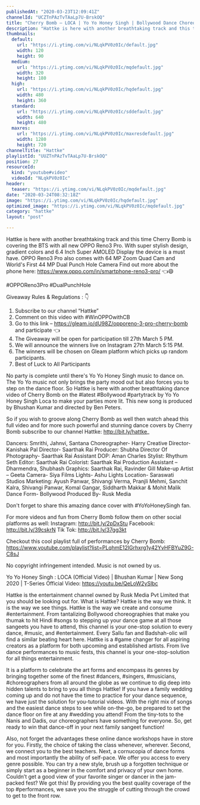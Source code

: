 ```yaml
---
publishedAt: "2020-03-23T12:09:41Z"
channelId: "UCZTnPAzTvTAaLp7U-BrskOQ"
title: "Cherry Bomb – LOCA | Yo Yo Honey Singh | Bollywood Dance Choreography | Hattke ​"
description: "Hattke is here with another breathtaking track and this time Cherry Bomb is covering the BTS with all new OPPO Reno3 Pro. With super stylish design, gradient colors and 6.4 Inch Super AMOLED Display the device is a must have. OPPO Reno3 Pro also comes with 64 MP Zoom Quad Cam and World's First 44 MP Dual Punch Hole Camera Find out more about the phone here:  https://www.oppo.com/in/smartphone-reno3-pro/ 👈😄\n \n#OPPOReno3Pro #DualPunchHole\n\nGiveaway Rules & Regulations : 👇\n1. Subscribe to our channel  “Hattke”\n2. Comment on this video with #WinOPPOwithCB\n3. Go to this link – https://gleam.io/dU98Z/opporeno-3-pro-cherry-bomb and participate 👈\n4. The Giveaway will be open for participation till 27th March 5 PM.\n5. We will announce the winners live on Instagram 27th March 5:15 PM.\n6. The winners will be chosen on Gleam platform which picks up random participants.\n7. Best of Luck to All Participants\n\nNo party is complete until there's Yo Yo Honey Singh music to dance on. The Yo Yo music not only brings the party mood out but also forces you to step on the dance floor. So Hattke is here with another breathtaking dance video of Cherry Bomb on the #latest #Bollywood #partytrack by Yo Yo Honey Singh Loca to make your parties more lit. This new song is produced by Bhushan Kumar and directed by Ben Peters.\n\nSo if you wish to groove along Cherry Bomb as well then watch ahead this full video and for more such powerful and stunning dance covers by Cherry Bomb subscribe to our channel Hattke: http://bit.ly/hattke_\n\nDancers: Smrithi, Jahnvi, Santana \nChoreographer- Harry\nCreative Director- Kanishak Pal \nDirector- Saarthak Rai\nProducer: Shubha\nDirector Of Photography- Saarthak Rai\nAssistant DOP: Aman Charles\nStylist: Rhythum Seth\nEditor: Saarthak Rai \nColorist: Saarthak Rai \nProduction Assistant – Dharmendra, Shubhash \nGraphics: Saarthak Rai, Ravinder Gill \nMake-up Artist – Geeta \nCamera- Siya Films\nLights- Ashu Lights\nLocation- Saraswati Studios\nMarketing: Ayush Panwar, Shivangi Verma, Pranjli Mehmi, Sanchit Kalra, Shivangi Panwar, Komal Gangar, Siddharth Makkar & Mohit Malik\nDance Form- Bollywood \nProduced By- Rusk Media\n\nDon't forget to share this amazing dance cover with #YoYoHoneySingh fan.\n\nFor more videos and fun from Cherry Bomb follow them on other social platforms as well: Instagram: http://bit.ly/2pDxStu Facebook: http://bit.ly/39cskrN Tik Tok: http://bit.ly/37gg3kt\n\nCheckout this cool playlist full of performances by Cherry Bomb: https://www.youtube.com/playlist?list=PLqhmE12IGrhxrg1y42YvHFBYuZ9G-C8sJ\n\nNo copyright infringement intended. Music is not owned by us.\n\nYo Yo Honey Singh : LOCA (Official Video) | Bhushan Kumar | New Song 2020 | T-Series Official Video: https://youtu.be/QeLoW2ySlbc\n\nHattke is the entertainment channel owned by Rusk Media Pvt Limited that you should be looking out for. What is Hattke? Hattke is the way we think. It is the way we see things. Hattke is the way we create and consume #entertainment. From tantalizing Bollywood choreographies that make you thumak to hit Hindi #songs to stepping up your dance game at all those sangeets you have to attend, this channel is your one-stop solution to every dance, #music, and #entertainment. Every Sallu fan and Badshah-olic will find a similar beating heart here. Hattke is a #game changer for all aspiring creators as a platform for both upcoming and established artists. From live dance performances to music fests, this channel is your one-stop-solution for all things entertainment.\n\nIt is a platform to celebrate the art forms and encompass its genres by bringing together some of the finest #dancers, #singers, #musicians, #choreographers from all around the globe as we continue to dig deep into hidden talents to bring to you all things Hattke! If you have a family wedding coming up and do not have the time to practice for your dance sequence, we have just the solution for you-tutorial videos. With the right mix of songs and the easiest dance steps to see while on-the-go, be prepared to set the dance floor on fire at any #wedding you attend! From the tiny-tots to the Nanis and Dadis, our choreographers have something for everyone. So, get ready to win that dance-off in your next family sangeet function!\n\nAlso, not forget the advantages these online dance workshops have in store for you. Firstly, the choice of taking the class whenever, wherever. Second, we connect you to the best teachers. Next, a cornucopia of dance forms and most importantly the ability of self-pace. We offer you access to every genre possible. You can try a new style, brush up a forgotten technique or simply start as a beginner in the comfort and privacy of your own home. Couldn’t get a good view of your favorite singer or dancer in the jam-packed fest? We got this! By providing you the best quality coverage of the top #performances, we save you the struggle of cutting through the crowd to get to the front row."
thumbnails:
  default:
    url: "https://i.ytimg.com/vi/NLqkPV0z0Ic/default.jpg"
    width: 120
    height: 90
  medium:
    url: "https://i.ytimg.com/vi/NLqkPV0z0Ic/mqdefault.jpg"
    width: 320
    height: 180
  high:
    url: "https://i.ytimg.com/vi/NLqkPV0z0Ic/hqdefault.jpg"
    width: 480
    height: 360
  standard:
    url: "https://i.ytimg.com/vi/NLqkPV0z0Ic/sddefault.jpg"
    width: 640
    height: 480
  maxres:
    url: "https://i.ytimg.com/vi/NLqkPV0z0Ic/maxresdefault.jpg"
    width: 1280
    height: 720
channelTitle: "Hattke"
playlistId: "UUZTnPAzTvTAaLp7U-BrskOQ"
position: 27
resourceId:
  kind: "youtube#video"
  videoId: "NLqkPV0z0Ic"
header:
  teaser: "https://i.ytimg.com/vi/NLqkPV0z0Ic/mqdefault.jpg"
date: "2020-03-24T08:32:18Z"
image: "https://i.ytimg.com/vi/NLqkPV0z0Ic/hqdefault.jpg"
optimized_image: "https://i.ytimg.com/vi/NLqkPV0z0Ic/mqdefault.jpg"
category: "hattke"
layout: "post"

---
```

Hattke is here with another breathtaking track and this time Cherry Bomb is covering the BTS with all new OPPO Reno3 Pro. With super stylish design, gradient colors and 6.4 Inch Super AMOLED Display the device is a must have. OPPO Reno3 Pro also comes with 64 MP Zoom Quad Cam and World's First 44 MP Dual Punch Hole Camera Find out more about the phone here:  https://www.oppo.com/in/smartphone-reno3-pro/ 👈😄
 
#OPPOReno3Pro #DualPunchHole

Giveaway Rules & Regulations : 👇
1. Subscribe to our channel  “Hattke”
2. Comment on this video with #WinOPPOwithCB
3. Go to this link – https://gleam.io/dU98Z/opporeno-3-pro-cherry-bomb and participate 👈
4. The Giveaway will be open for participation till 27th March 5 PM.
5. We will announce the winners live on Instagram 27th March 5:15 PM.
6. The winners will be chosen on Gleam platform which picks up random participants.
7. Best of Luck to All Participants

No party is complete until there's Yo Yo Honey Singh music to dance on. The Yo Yo music not only brings the party mood out but also forces you to step on the dance floor. So Hattke is here with another breathtaking dance video of Cherry Bomb on the #latest #Bollywood #partytrack by Yo Yo Honey Singh Loca to make your parties more lit. This new song is produced by Bhushan Kumar and directed by Ben Peters.

So if you wish to groove along Cherry Bomb as well then watch ahead this full video and for more such powerful and stunning dance covers by Cherry Bomb subscribe to our channel Hattke: http://bit.ly/hattke_

Dancers: Smrithi, Jahnvi, Santana 
Choreographer- Harry
Creative Director- Kanishak Pal 
Director- Saarthak Rai
Producer: Shubha
Director Of Photography- Saarthak Rai
Assistant DOP: Aman Charles
Stylist: Rhythum Seth
Editor: Saarthak Rai 
Colorist: Saarthak Rai 
Production Assistant – Dharmendra, Shubhash 
Graphics: Saarthak Rai, Ravinder Gill 
Make-up Artist – Geeta 
Camera- Siya Films
Lights- Ashu Lights
Location- Saraswati Studios
Marketing: Ayush Panwar, Shivangi Verma, Pranjli Mehmi, Sanchit Kalra, Shivangi Panwar, Komal Gangar, Siddharth Makkar & Mohit Malik
Dance Form- Bollywood 
Produced By- Rusk Media

Don't forget to share this amazing dance cover with #YoYoHoneySingh fan.

For more videos and fun from Cherry Bomb follow them on other social platforms as well: Instagram: http://bit.ly/2pDxStu Facebook: http://bit.ly/39cskrN Tik Tok: http://bit.ly/37gg3kt

Checkout this cool playlist full of performances by Cherry Bomb: https://www.youtube.com/playlist?list=PLqhmE12IGrhxrg1y42YvHFBYuZ9G-C8sJ

No copyright infringement intended. Music is not owned by us.

Yo Yo Honey Singh : LOCA (Official Video) | Bhushan Kumar | New Song 2020 | T-Series Official Video: https://youtu.be/QeLoW2ySlbc

Hattke is the entertainment channel owned by Rusk Media Pvt Limited that you should be looking out for. What is Hattke? Hattke is the way we think. It is the way we see things. Hattke is the way we create and consume #entertainment. From tantalizing Bollywood choreographies that make you thumak to hit Hindi #songs to stepping up your dance game at all those sangeets you have to attend, this channel is your one-stop solution to every dance, #music, and #entertainment. Every Sallu fan and Badshah-olic will find a similar beating heart here. Hattke is a #game changer for all aspiring creators as a platform for both upcoming and established artists. From live dance performances to music fests, this channel is your one-stop-solution for all things entertainment.

It is a platform to celebrate the art forms and encompass its genres by bringing together some of the finest #dancers, #singers, #musicians, #choreographers from all around the globe as we continue to dig deep into hidden talents to bring to you all things Hattke! If you have a family wedding coming up and do not have the time to practice for your dance sequence, we have just the solution for you-tutorial videos. With the right mix of songs and the easiest dance steps to see while on-the-go, be prepared to set the dance floor on fire at any #wedding you attend! From the tiny-tots to the Nanis and Dadis, our choreographers have something for everyone. So, get ready to win that dance-off in your next family sangeet function!

Also, not forget the advantages these online dance workshops have in store for you. Firstly, the choice of taking the class whenever, wherever. Second, we connect you to the best teachers. Next, a cornucopia of dance forms and most importantly the ability of self-pace. We offer you access to every genre possible. You can try a new style, brush up a forgotten technique or simply start as a beginner in the comfort and privacy of your own home. Couldn’t get a good view of your favorite singer or dancer in the jam-packed fest? We got this! By providing you the best quality coverage of the top #performances, we save you the struggle of cutting through the crowd to get to the front row.